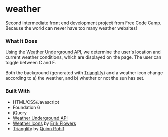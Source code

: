 # weather

Second intermediate front end development project from Free Code Camp. Because the world can never have too many weather websites!

### What It Does
Using the [Weather Underground API](https://www.wunderground.com/weather/api/), we determine the user's location and current weather conditions, which are displayed on the page. The user can toggle between C and F. 

Both the background (generated with [Trianglify](https://github.com/qrohlf/Trianglify)) and a weather icon change according to a) the weather, and b) whether or not the sun has set.  

### Built With
* HTML/CSS/Javascript
* Foundation 6
* jQuery
* [Weather Underground API](https://www.wunderground.com/weather/api/)
* [Weather Icons](https://github.com/erikflowers/weather-icons/) by [Erik Flowers](https://github.com/erikflowers)
* [Trianglify](https://github.com/qrohlf/Trianglify) by [Quinn Rohlf](https://github.com/qrohlf)